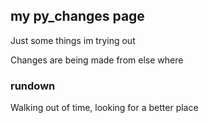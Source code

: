 ## my py_changes page

Just some things im trying out

Changes are being made from else where

### rundown

Walking out of time, looking for a better place
